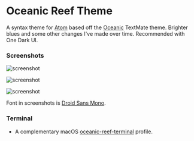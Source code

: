 # Oceanic Reef Theme

A syntax theme for [Atom](https://atom.io/) based off the [Oceanic](https://github.com/memco/Oceanic-tmTheme) TextMate theme. Brighter blues and some other changes I've made over time. Recommended with One Dark UI.

### Screenshots

![screenshot](https://github.com/jeffschuil/oceanic-reef-syntax/raw/master/screenshots/screenshot_sass.png)

![screenshot](https://github.com/jeffschuil/oceanic-reef-syntax/raw/master/screenshots/screenshot_rb.png)

![screenshot](https://github.com/jeffschuil/oceanic-reef-syntax/raw/master/screenshots/screenshot_js.png)

Font in screenshots is [Droid Sans Mono](https://fonts.google.com/specimen/Droid+Sans+Mono).

### Terminal

- A complementary macOS [oceanic-reef-terminal](https://github.com/jeffschuil/oceanic-reef-terminal) profile.
